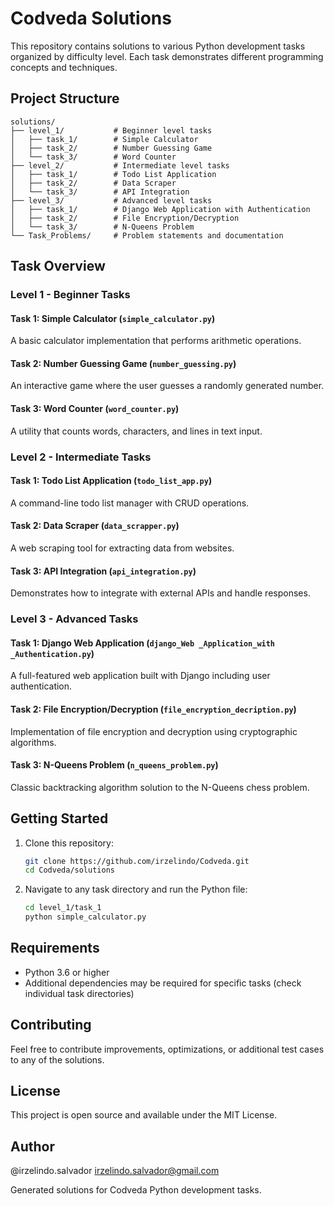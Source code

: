 # Codveda Solutions

This repository contains solutions to various Python development tasks organized by difficulty level. Each task demonstrates different programming concepts and techniques.

## Project Structure

```
solutions/
├── level_1/           # Beginner level tasks
│   ├── task_1/        # Simple Calculator
│   ├── task_2/        # Number Guessing Game
│   └── task_3/        # Word Counter
├── level_2/           # Intermediate level tasks
│   ├── task_1/        # Todo List Application
│   ├── task_2/        # Data Scraper
│   └── task_3/        # API Integration
├── level_3/           # Advanced level tasks
│   ├── task_1/        # Django Web Application with Authentication
│   ├── task_2/        # File Encryption/Decryption
│   └── task_3/        # N-Queens Problem
└── Task_Problems/     # Problem statements and documentation
```

## Task Overview

### Level 1 - Beginner Tasks

#### Task 1: Simple Calculator (`simple_calculator.py`)
A basic calculator implementation that performs arithmetic operations.

#### Task 2: Number Guessing Game (`number_guessing.py`)
An interactive game where the user guesses a randomly generated number.

#### Task 3: Word Counter (`word_counter.py`)
A utility that counts words, characters, and lines in text input.

### Level 2 - Intermediate Tasks

#### Task 1: Todo List Application (`todo_list_app.py`)
A command-line todo list manager with CRUD operations.

#### Task 2: Data Scraper (`data_scrapper.py`)
A web scraping tool for extracting data from websites.

#### Task 3: API Integration (`api_integration.py`)
Demonstrates how to integrate with external APIs and handle responses.

### Level 3 - Advanced Tasks

#### Task 1: Django Web Application (`django_Web _Application_with _Authentication.py`)
A full-featured web application built with Django including user authentication.

#### Task 2: File Encryption/Decryption (`file_encryption_decription.py`)
Implementation of file encryption and decryption using cryptographic algorithms.

#### Task 3: N-Queens Problem (`n_queens_problem.py`)
Classic backtracking algorithm solution to the N-Queens chess problem.

## Getting Started

1. Clone this repository:
   ```bash
   git clone https://github.com/irzelindo/Codveda.git
   cd Codveda/solutions
   ```

2. Navigate to any task directory and run the Python file:
   ```bash
   cd level_1/task_1
   python simple_calculator.py
   ```

## Requirements

- Python 3.6 or higher
- Additional dependencies may be required for specific tasks (check individual task directories)

## Contributing

Feel free to contribute improvements, optimizations, or additional test cases to any of the solutions.

## License

This project is open source and available under the MIT License.

## Author

@irzelindo.salvador <irzelindo.salvador@gmail.com>

Generated solutions for Codveda Python development tasks.
